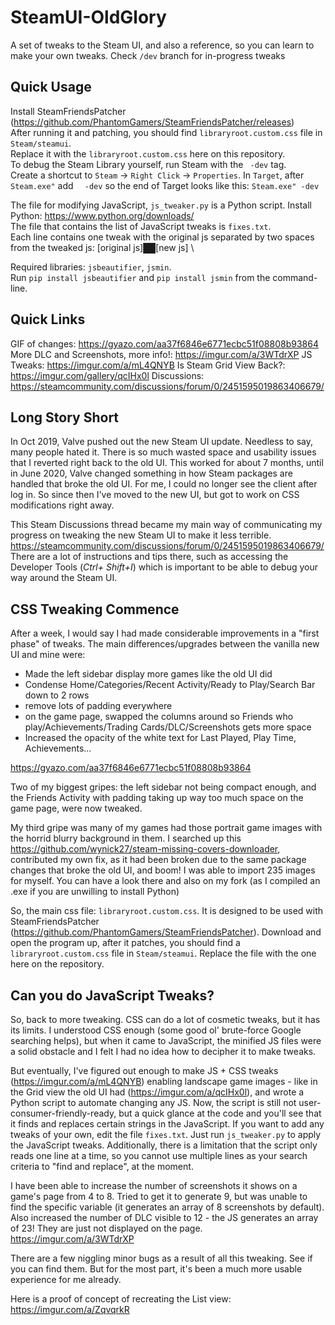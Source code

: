 # SteamUI-OldGlory
A set of tweaks to the Steam UI, and also a reference, so you can learn to make your own tweaks. Check `/dev` branch for in-progress tweaks

## Quick Usage
Install SteamFriendsPatcher (https://github.com/PhantomGamers/SteamFriendsPatcher/releases) \
After running it and patching, you should find `libraryroot.custom.css` file in `Steam/steamui`.\
Replace it with the `libraryroot.custom.css` here on this repository.\
To debug the Steam Library yourself, run Steam with the ` -dev` tag.\
Create a shortcut to `Steam` -> `Right Click` -> `Properties`. In `Target`, after `Steam.exe"` add `  -dev` so the end of Target looks like this: `Steam.exe" -dev`

The file for modifying JavaScript, `js_tweaker.py` is a Python script. Install Python: https://www.python.org/downloads/ \
The file that contains the list of JavaScript tweaks is `fixes.txt`.\
Each line contains one tweak with the original js separated by two spaces from the tweaked js:  [original js]&#9608;&#9608;[new js] \

Required libraries: `jsbeautifier`, `jsmin`.\
Run `pip install jsbeautifier` and `pip install jsmin` from the command-line.

## Quick Links
GIF of changes: https://gyazo.com/aa37f6846e6771ecbc51f08808b93864
More DLC and Screenshots, more info!: https://imgur.com/a/3WTdrXP
JS Tweaks: https://imgur.com/a/mL4QNYB
Is Steam Grid View Back?: https://imgur.com/gallery/qcIHx0l
Discussions: https://steamcommunity.com/discussions/forum/0/2451595019863406679/

## Long Story Short

In Oct 2019, Valve pushed out the new Steam UI update. Needless to say, many people hated it. There is so much wasted space and usability issues that I reverted right back to the old UI. This worked for about 7 months, until in June 2020, Valve changed something in how Steam packages are handled that broke the old UI. For me, I could no longer see the client after log in. So since then I've moved to the new UI, but got to work on CSS modifications right away.

This Steam Discussions thread became my main way of communicating my progress on tweaking the new Steam UI to make it less terrible. https://steamcommunity.com/discussions/forum/0/2451595019863406679/
There are a lot of instructions and tips there, such as accessing the Developer Tools (*Ctrl+ Shift+I*) which is important to be able to debug your way around the Steam UI.

## CSS Tweaking Commence

After a week, I would say I had made considerable improvements in a "first phase" of tweaks.
The main differences/upgrades between the vanilla new UI and mine were:

- Made the left sidebar display more games like the old UI did
- Condense Home/Categories/Recent Activity/Ready to Play/Search Bar down to 2 rows
- remove lots of padding everywhere
- on the game page, swapped the columns around so Friends who play/Achievements/Trading Cards/DLC/Screenshots gets more space
- Increased the opacity of the white text for Last Played, Play Time, Achievements...

https://gyazo.com/aa37f6846e6771ecbc51f08808b93864

Two of my biggest gripes: the left sidebar not being compact enough, and the Friends Activity with padding taking up way too much space on the game page, were now tweaked.

My third gripe was many of my games had those portrait game images with the horrid blurry background in them. I searched up this https://github.com/wynick27/steam-missing-covers-downloader, contributed my own fix, as it had been broken due to the same package changes that broke the old UI, and boom! I was able to import 235 images for myself. You can have a look there and also on my fork (as I compiled an .exe if you are unwilling to install Python)

So, the main css file: `libraryroot.custom.css`. It is designed to be used with SteamFriendsPatcher (https://github.com/PhantomGamers/SteamFriendsPatcher). Download and open the program up, after it patches, you should find a `libraryroot.custom.css` file in `Steam/steamui`. Replace the file with the one here on the repository. 

## Can you do JavaScript Tweaks?

So, back to more tweaking. CSS can do a lot of cosmetic tweaks, but it has its limits. I understood CSS enough (some good ol' brute-force Google searching helps), but when it came to JavaScript, the minified JS files were a solid obstacle and I felt I had no idea how to decipher it to make tweaks.

But eventually, I've figured out enough to make JS + CSS tweaks (https://imgur.com/a/mL4QNYB) enabling landscape game images - like in the Grid view the old UI had (https://imgur.com/a/qcIHx0l), and wrote a Python script to automate changing any JS. Now, the script is still not user-consumer-friendly-ready, but a quick glance at the code and you'll see that it finds and replaces certain strings in the JavaScript. If you want to add any tweaks of your own, edit the file `fixes.txt`. Just run `js_tweaker.py` to apply the JavaScript tweaks. Additionally, there is a limitation that the script only reads one line at a time, so you cannot use multiple lines as your search criteria to "find and replace", at the moment.

I have been able to increase the number of screenshots it shows on a game's page from 4 to 8. Tried to get it to generate 9, but was unable to find the specific variable (it generates an array of 8 screenshots by default). Also increased the number of DLC visible to 12 - the JS generates an array of 23! They are just not displayed on the page. https://imgur.com/a/3WTdrXP

There are a few niggling minor bugs as a result of all this tweaking. See if you can find them. But for the most part, it's been a much more usable experience for me already.

Here is a proof of concept of recreating the List view: https://imgur.com/a/ZqvqrkR
